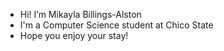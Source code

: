 - Hi! I’m Mikayla Billings-Alston
- I'm a Computer Science student at Chico State
- Hope you enjoy your stay!

<!---
mcbillings/mcbillings is a ✨ special ✨ repository because its `README.md` (this file) appears on your GitHub profile.
You can click the Preview link to take a look at your changes.
--->
